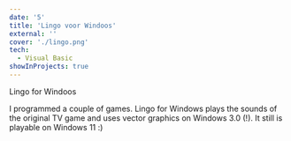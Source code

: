 ```yaml
---
date: '5'
title: 'Lingo voor Windoos'
external: ''
cover: './lingo.png'
tech:
  - Visual Basic
showInProjects: true
---
```


Lingo for Windoos

I programmed a couple of games. Lingo for Windows plays the sounds of the original TV game and uses vector graphics on Windows 3.0 (!). It still is playable on Windows 11 :)
